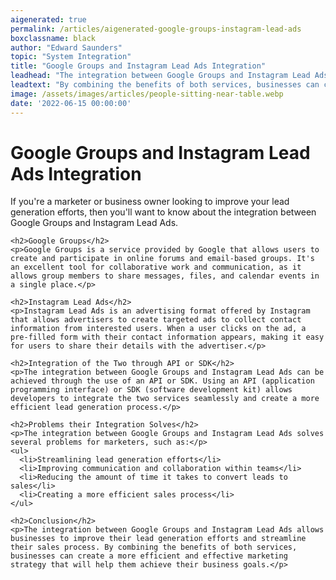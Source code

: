 ```yaml
---
aigenerated: true
permalink: /articles/aigenerated-google-groups-instagram-lead-ads
boxclassname: black
author: "Edward Saunders"
topic: "System Integration"
title: "Google Groups and Instagram Lead Ads Integration"
leadhead: "The integration between Google Groups and Instagram Lead Ads allows businesses to improve their lead generation efforts and streamline their sales process"
leadtext: "By combining the benefits of both services, businesses can create a more efficient and effective marketing strategy that will help them achieve their business goals."
image: /assets/images/articles/people-sitting-near-table.webp
date: '2022-06-15 00:00:00'
---
```

<div class="arttext">    <h1>Google Groups and Instagram Lead Ads Integration</h1>
    <p>If you're a marketer or business owner looking to improve your lead generation efforts, then you'll want to know about the integration between Google Groups and Instagram Lead Ads.</p>
    
    <h2>Google Groups</h2>
    <p>Google Groups is a service provided by Google that allows users to create and participate in online forums and email-based groups. It's an excellent tool for collaborative work and communication, as it allows group members to share messages, files, and calendar events in a single place.</p>
    
    <h2>Instagram Lead Ads</h2>
    <p>Instagram Lead Ads is an advertising format offered by Instagram that allows advertisers to create targeted ads to collect contact information from interested users. When a user clicks on the ad, a pre-filled form with their contact information appears, making it easy for users to share their details with the advertiser.</p>
    
    <h2>Integration of the Two through API or SDK</h2>
    <p>The integration between Google Groups and Instagram Lead Ads can be achieved through the use of an API or SDK. Using an API (application programming interface) or SDK (software development kit) allows developers to integrate the two services seamlessly and create a more efficient lead generation process.</p>
    
    <h2>Problems their Integration Solves</h2>
    <p>The integration between Google Groups and Instagram Lead Ads solves several problems for marketers, such as:</p>
    <ul>
      <li>Streamlining lead generation efforts</li>
      <li>Improving communication and collaboration within teams</li>
      <li>Reducing the amount of time it takes to convert leads to sales</li>
      <li>Creating a more efficient sales process</li>
    </ul>
    
    <h2>Conclusion</h2>
    <p>The integration between Google Groups and Instagram Lead Ads allows businesses to improve their lead generation efforts and streamline their sales process. By combining the benefits of both services, businesses can create a more efficient and effective marketing strategy that will help them achieve their business goals.</p>
</div>